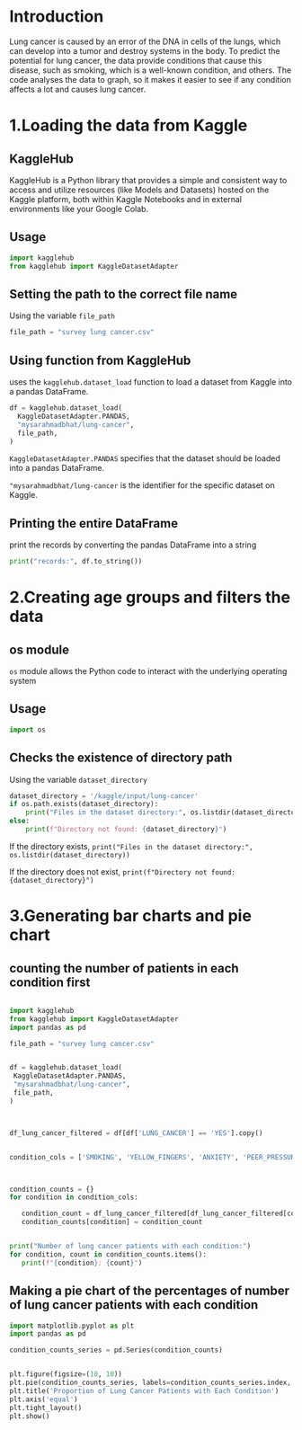 # Introduction
Lung cancer is caused by an error of the DNA in cells of the lungs, which can develop into a tumor and destroy systems in the body.
To predict the potential for lung cancer, the data provide conditions that cause this disease, such as smoking, which is a well-known condition, and others.
The code analyses the data to graph, so it makes it easier to see if any condition affects a lot and causes lung cancer.
# 1.Loading the data from Kaggle
## KaggleHub
KaggleHub is a Python library that provides a simple and consistent way to access and utilize resources (like Models and Datasets) hosted on the Kaggle platform, both within Kaggle Notebooks and in external environments like your Google Colab.
## Usage
``` python
import kagglehub
from kagglehub import KaggleDatasetAdapter
```
## Setting the path to the correct file name
Using the variable ```file_path```
``` python
file_path = "survey lung cancer.csv"
```
## Using function from KaggleHub
uses the ```kagglehub.dataset_load``` function to load a dataset from Kaggle into a pandas DataFrame.
``` python
df = kagglehub.dataset_load(
  KaggleDatasetAdapter.PANDAS,
  "mysarahmadbhat/lung-cancer",
  file_path,
)
```
```KaggleDatasetAdapter.PANDAS``` specifies that the dataset should be loaded into a pandas DataFrame.

```"mysarahmadbhat/lung-cancer``` is the identifier for the specific dataset on Kaggle.
## Printing the entire DataFrame
print the records by converting the pandas DataFrame into a string
``` python
print("records:", df.to_string())
```

# 2.Creating age groups and filters the data
## os module
```os``` module allows the Python code to interact with the underlying operating system
## Usage
``` python
import os
```
## Checks the existence of directory path
Using the variable ```dataset_directory```
``` python
dataset_directory = '/kaggle/input/lung-cancer'
if os.path.exists(dataset_directory):
    print("Files in the dataset directory:", os.listdir(dataset_directory))
else:
    print(f"Directory not found: {dataset_directory}")
```
If the directory exists, ```print("Files in the dataset directory:", os.listdir(dataset_directory))```

If the directory does not exist, ```print(f"Directory not found: {dataset_directory}")```

# 3.Generating bar charts and pie chart
## counting the number of patients in each condition first
 ```python 

import kagglehub
from kagglehub import KaggleDatasetAdapter
import pandas as pd

file_path = "survey lung cancer.csv"


df = kagglehub.dataset_load(
  KaggleDatasetAdapter.PANDAS,
  "mysarahmadbhat/lung-cancer",
  file_path,
)



df_lung_cancer_filtered = df[df['LUNG_CANCER'] == 'YES'].copy()


condition_cols = ['SMOKING', 'YELLOW_FINGERS', 'ANXIETY', 'PEER_PRESSURE', 'CHRONIC DISEASE', 'FATIGUE ', 'ALLERGY ', 'WHEEZING', 'ALCOHOL CONSUMING', 'COUGHING', 'SHORTNESS OF BREATH', 'SWALLOWING DIFFICULTY', 'CHEST PAIN']



condition_counts = {}
for condition in condition_cols:

    condition_count = df_lung_cancer_filtered[df_lung_cancer_filtered[condition] == 2].shape[0]
    condition_counts[condition] = condition_count


print("Number of lung cancer patients with each condition:")
for condition, count in condition_counts.items():
    print(f"{condition}: {count}")
```
## Making a pie chart of the percentages of number of lung cancer patients with each condition
``` python
import matplotlib.pyplot as plt
import pandas as pd

condition_counts_series = pd.Series(condition_counts)


plt.figure(figsize=(10, 10))
plt.pie(condition_counts_series, labels=condition_counts_series.index, autopct='%1.1f%%', startangle=140)
plt.title('Proportion of Lung Cancer Patients with Each Condition')
plt.axis('equal')
plt.tight_layout()
plt.show()
```

